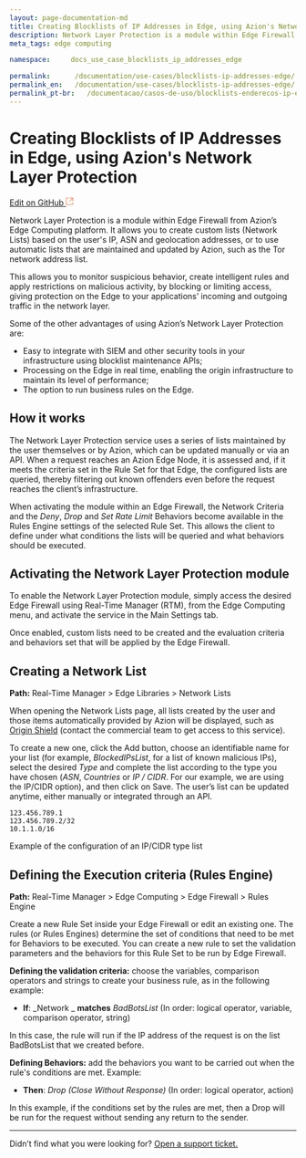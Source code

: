 ```yaml
---
layout: page-documentation-md
title: Creating Blocklists of IP Addresses in Edge, using Azion's Network Layer Protection
description: Network Layer Protection is a module within Edge Firewall from Azion’s Edge Computing platform.
meta_tags: edge computing

namespace:     docs_use_case_blocklists_ip_addresses_edge

permalink:      /documentation/use-cases/blocklists-ip-addresses-edge/
permalink_en:   /documentation/use-cases/blocklists-ip-addresses-edge/
permalink_pt-br:   /documentacao/casos-de-uso/blocklists-enderecos-ip-edge/
---
```

# Creating Blocklists of IP Addresses in Edge, using Azion's Network Layer Protection

[Edit on GitHub <svg width="14" height="14" xmlns="http://www.w3.org/2000/svg"><g fill="none" stroke="#F3652B"><path d="M4.81.71H.672v11.43H12.1V8.001" stroke-width=".8"/><path d="M6.87.786h5.155V5.94M6.31 6.5L12.026.786"/></g></svg>](https://github.com/aziontech/docs_en/edit/master/use-cases/blacklists-ip-addresses-edge/2021-01-14-index.md)

Network Layer Protection is a module within Edge Firewall from Azion’s Edge Computing platform. It allows you to create custom lists (Network Lists) based on the user's IP, ASN and geolocation addresses, or to use automatic lists that are maintained and updated by Azion, such as the Tor network address list. 

This allows you to monitor suspicious behavior, create intelligent rules and apply restrictions on malicious activity, by blocking or limiting access, giving protection on the Edge to your applications’ incoming and outgoing traffic in the network layer. 

Some of the other advantages of using Azion’s Network Layer Protection are:

* Easy to integrate with SIEM and other security tools in your infrastructure using blocklist maintenance APIs;
* Processing on the Edge in real time, enabling the origin infrastructure to maintain its level of performance;
* The option to run business rules on the Edge.

## How it works

The Network Layer Protection service uses a series of lists maintained by the user themselves or by Azion, which can be updated manually or via an API. When a request reaches an Azion Edge Node, it is assessed and, if it meets the criteria set in the Rule Set for that Edge, the configured lists are queried, thereby filtering out known offenders even before the request reaches the client’s infrastructure.

When activating the module within an Edge Firewall, the Network Criteria and the *Deny*, *Drop* and *Set Rate Limit* Behaviors become available in the Rules Engine settings of the selected Rule Set. This allows the client to define under what conditions the lists will be queried and what behaviors should be executed.

## Activating the Network Layer Protection module

To enable the Network Layer Protection module, simply access the desired Edge Firewall using Real-Time Manager (RTM), from the Edge Computing menu, and activate the service in the Main Settings tab.

Once enabled, custom lists need to be created and the evaluation criteria and behaviors set that will be applied by the Edge Firewall. 

## Creating a Network List

**Path:** Real-Time Manager > Edge Libraries > Network Lists

When opening the Network Lists page, all lists created by the user and those items automatically provided by Azion will be displayed, such as [Origin Shield](https://www.azion.com/en/documentation/products/network-layer-protection/#origin-shield) (contact the commercial team to get access to this service). 

To create a new one, click the Add button, choose an identifiable name for your list (for example, *BlockedIPsList*, for a list of known malicious IPs), select the desired *Type* and complete the list according to the type you have chosen (*ASN*, *Countries* or *IP / CIDR*. For our example, we are using the IP/CIDR option), and then click on Save. The user’s list can be updated anytime, either manually or integrated through an API. 

~~~
123.456.789.1
123.456.789.2/32
10.1.1.0/16
~~~
Example of the configuration of an IP/CIDR type list

## Defining the Execution criteria (Rules Engine)

**Path:** Real-Time Manager > Edge Computing > Edge Firewall > Rules Engine

Create a new Rule Set inside your Edge Firewall or edit an existing one. The rules (or Rules Engines) determine the set of conditions that need to be met for Behaviors to be executed. You can create a new rule to set the validation parameters and the behaviors for this Rule Set to be run by Edge Firewall.

**Defining the validation criteria:** choose the variables, comparison operators and strings to create your business rule, as in the following example:

* **If**: _Network _ **matches** *BadBotsList*
(In order: logical operator, variable, comparison operator, string)

In this case, the rule will run if the IP address of the request is on the list BadBotsList that we created before.

**Defining Behaviors:** add the behaviors you want to be carried out when the rule's conditions are met. Example:

* **Then**: *Drop (Close Without Response)*
(In order: logical operator, action)

In this example, if the conditions set by the rules are met, then a Drop will be run for the request without sending any return to the sender.

---

Didn’t find what you were looking for? [Open a support ticket.](https://tickets.azion.com/)
